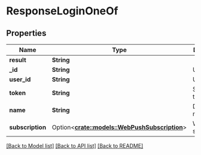 # ResponseLoginOneOf

## Properties

Name | Type | Description | Notes
------------ | ------------- | ------------- | -------------
**result** | **String** |  | 
**_id** | **String** | Unique Id | 
**user_id** | **String** | User Id | 
**token** | **String** | Session token | 
**name** | **String** | Display name | 
**subscription** | Option<[**crate::models::WebPushSubscription**](WebPushSubscription.md)> | Web Push subscription | [optional]

[[Back to Model list]](../README.md#documentation-for-models) [[Back to API list]](../README.md#documentation-for-api-endpoints) [[Back to README]](../README.md)


